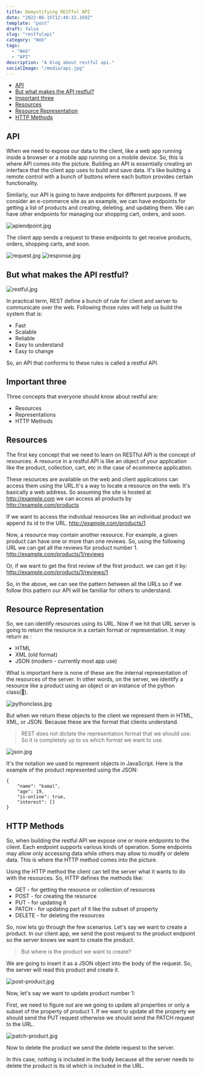 ```yaml
---
title: Demystifying RESTful API
date: "2022-06-15T12:40:32.169Z"
template: "post"
draft: false
slug: "restfulapi"
category: "Web"
tags:
  - "Web"
  - "API"
description: "A blog about restful api."
socialImage: "/media/api.jpg"
---
```


- [API](#api)
- [But what makes the API restful?](#but-what-makes-the-api-restful)
- [Important three](#important-three)
- [Resources](#resources)
- [Resource Representation](#resource-representation)
- [HTTP Methods](#http-methods)

## API

When we need to expose our data to the client, like a web app running inside a browser or a mobile app running on a mobile device. So, this is where API comes into the picture. Building an API is essentially creating an interface that the client app uses to build and save data.  It's like building a remote control with a bunch of buttons where each button provides certain functionality. 

Similarly, our API is going to have endpoints for different purposes. If we consider an e-commerce site as an example, we can have endpoints for getting a list of products and creating, deleting, and updating them. We can have other endpoints for managing our shopping cart, orders, and soon.  

![apiendpoint.jpg](/media/endpoint.jpg)

The client app sends a request to these endpoints to get receive products, orders, shopping carts, and soon.

![request.jpg](/media/request.jpg)
![response.jpg](/media/response.jpg)

## But what makes the API restful?
![restful.jpg](/media/restful.jpg)

In practical term, REST define a bunch of rule for client and server to communicate over the web. Following those rules will help us build the system that is:
- Fast
- Scalable
- Reliable
- Easy to understand
- Easy to change

So, an API that conforms to these rules is called a restful API. 

## Important three
Three concepts that everyone should know about restful are:
- Resources
- Representations
- HTTP Methods


## Resources
The first key concept that we need to learn on RESTful API is the concept of resources. A resource in a restful API is like an object of your application like the product, collection, cart, etc in the case of ecommerce application. 

These resources are available on the web and client applications can access them using the URL.It's a way to locate a resource on the web. It's basically a web address. So assuming the  site is hosted at http://example.com we can access all products by 
http://example.com/products

If we want to access the individual resources like an individual product we append its id to the URL.
http://example.com/products/1

Now, a resource may contain another resource. For example, a given product can have one or more than one reviews. So, using the following URL we can get all the reviews for product number 1.
http://example.com/products/1/reviews

Or, if we want to get the first review of the first product. we can get it by:
http://example.com/products/1/reviews/1

So, in the above, we can see the pattern between all the URLs so if we follow this pattern our API will be familiar for others to understand.

## Resource Representation
So, we can identify resources using its URL. Now if we hit that URL server is going to return the resource in a certain format or representation. It may return as :
- HTML
- XML (old format)
- JSON (modern - currently most app use)

What is important here is none of these are the internal representation of the resources of the server. In other words, on the server, we identify a resource like a product using an object or an instance of the python class(🐍).

![pythonclass.jpg](/media/pythonclass.jpg)

But when we return these objects to the client we represent them in HTML, XML, or JSON. Because these are the format that clients understand. 

> REST does not dictate the representation format that we should use. So it is completely up to us which format we want to use.

![json.jpg](/media/json.jpg)

It's the notation we used to represent objects in JavaScript.  Here is the example of the product represented using the JSON:

    {
        "name": "kamal",
        "age": 19,
        "is-online": true,
        "interest": []
    }

## HTTP Methods
So, when building the restful API we expose one or more endpoints to the client.  Each endpoint supports various kinds of operation. Some endpoints may allow only accessing data while others may allow to modify or delete data. This is where the HTTP method comes into the picture.

Using the HTTP method the client can tell the server what it wants to do with the resources. So, HTTP defines the methods like:
- GET - for getting the resource or collection of resources 
- POST - for creating the resource
- PUT - for updating it
- PATCH - for updating part of it like the subset of property 
- DELETE - for deleting the resources

So, now lets go through the few scenarios. Let's say we want to create a product.
In our client app, we send the post request to the product endpoint so the server knows we want to create the product.
>But where is the product we want to create? 

We are going to insert it as a JSON object into the body of the request. So, the server will read this product and create it.

![post-product.jpg](/media/post-product.jpg)

Now, let's say we want to update product number 1:

First, we need to figure out are we going to update all properties or only a subset of the property of product 1. If we want to update all the property we should send the PUT request otherwise we should send the PATCH request to the URL.

![patch-product.jpg](/media/patch-product.jpg)

Now to delete the product we send the delete request to the server. 

In this case, nothing is included in the body because all the server needs to delete the product is its id which is included in the URL.